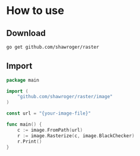 # How to use 

## Download

``` bash
go get github.com/shawroger/raster
```

## Import 

``` go
package main

import (
	"github.com/shawroger/raster/image"
)

const url = "{your-image-file}"

func main() {
	c := image.FromPath(url)
	r := image.Rasterize(c, image.BlackChecker)
	r.Print()
}

```